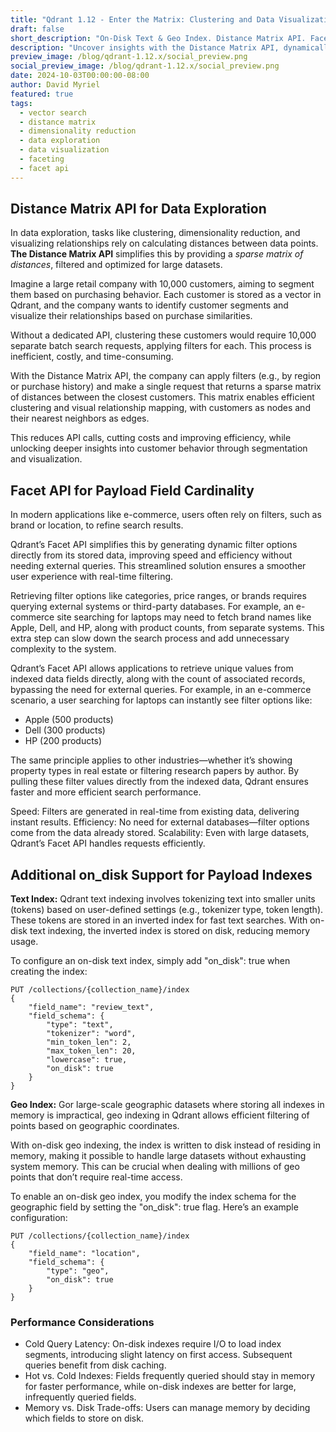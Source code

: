 ```yaml
---
title: "Qdrant 1.12 - Enter the Matrix: Clustering and Data Visualization Options"
draft: false
short_description: "On-Disk Text & Geo Index. Distance Matrix API. Facet API for Cardinality."
description: "Uncover insights with the Distance Matrix API, dynamically filter via Facet API, and offload additional payload to disk." 
preview_image: /blog/qdrant-1.12.x/social_preview.png
social_preview_image: /blog/qdrant-1.12.x/social_preview.png
date: 2024-10-03T00:00:00-08:00
author: David Myriel
featured: true
tags:
  - vector search
  - distance matrix 
  - dimensionality reduction
  - data exploration
  - data visualization
  - faceting
  - facet api
---
```


## Distance Matrix API for Data Exploration

In data exploration, tasks like clustering, dimensionality reduction, and visualizing relationships rely on calculating distances between data points. **The Distance Matrix API** simplifies this by providing a *sparse matrix of distances*, filtered and optimized for large datasets.

Imagine a large retail company with 10,000 customers, aiming to segment them based on purchasing behavior. Each customer is stored as a vector in Qdrant, and the company wants to identify customer segments and visualize their relationships based on purchase similarities.

Without a dedicated API, clustering these customers would require 10,000 separate batch search requests, applying filters for each. This process is inefficient, costly, and time-consuming.

With the Distance Matrix API, the company can apply filters (e.g., by region or purchase history) and make a single request that returns a sparse matrix of distances between the closest customers. This matrix enables efficient clustering and visual relationship mapping, with customers as nodes and their nearest neighbors as edges.

This reduces API calls, cutting costs and improving efficiency, while unlocking deeper insights into customer behavior through segmentation and visualization.

## Facet API for Payload Field Cardinality

In modern applications like e-commerce, users often rely on filters, such as brand or location, to refine search results. 

Qdrant’s Facet API simplifies this by generating dynamic filter options directly from its stored data, improving speed and efficiency without needing external queries. This streamlined solution ensures a smoother user experience with real-time filtering.

Retrieving filter options like categories, price ranges, or brands requires querying external systems or third-party databases. For example, an e-commerce site searching for laptops may need to fetch brand names like Apple, Dell, and HP, along with product counts, from separate systems. This extra step can slow down the search process and add unnecessary complexity to the system.

Qdrant’s Facet API allows applications to retrieve unique values from indexed data fields directly, along with the count of associated records, bypassing the need for external queries. For example, in an e-commerce scenario, a user searching for laptops can instantly see filter options like:

- Apple (500 products)
- Dell (300 products)
- HP (200 products)

The same principle applies to other industries—whether it’s showing property types in real estate or filtering research papers by author. By pulling these filter values directly from the indexed data, Qdrant ensures faster and more efficient search performance.

Speed: Filters are generated in real-time from existing data, delivering instant results.
Efficiency: No need for external databases—filter options come from the data already stored.
Scalability: Even with large datasets, Qdrant’s Facet API handles requests efficiently.

## Additional on_disk Support for Payload Indexes

**Text Index:** Qdrant text indexing involves tokenizing text into smaller units (tokens) based on user-defined settings (e.g., tokenizer type, token length). These tokens are stored in an inverted index for fast text searches. With on-disk text indexing, the inverted index is stored on disk, reducing memory usage.

To configure an on-disk text index, simply add "on_disk": true when creating the index:

```http
PUT /collections/{collection_name}/index
{
    "field_name": "review_text",
    "field_schema": {
        "type": "text",
        "tokenizer": "word",
        "min_token_len": 2,
        "max_token_len": 20,
        "lowercase": true,
        "on_disk": true
    }
}
```

**Geo Index:** Gor large-scale geographic datasets where storing all indexes in memory is impractical, geo indexing in Qdrant allows efficient filtering of points based on geographic coordinates. 

With on-disk geo indexing, the index is written to disk instead of residing in memory, making it possible to handle large datasets without exhausting system memory. This can be crucial when dealing with millions of geo points that don’t require real-time access.

To enable an on-disk geo index, you modify the index schema for the geographic field by setting the "on_disk": true flag. Here’s an example configuration:

```http
PUT /collections/{collection_name}/index
{
    "field_name": "location",
    "field_schema": {
        "type": "geo",
        "on_disk": true
    }
}
```

### Performance Considerations

- Cold Query Latency: On-disk indexes require I/O to load index segments, introducing slight latency on first access. Subsequent queries benefit from disk caching.
- Hot vs. Cold Indexes: Fields frequently queried should stay in memory for faster performance, while on-disk indexes are better for large, infrequently queried fields.
- Memory vs. Disk Trade-offs: Users can manage memory by deciding which fields to store on disk.